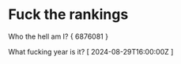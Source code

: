 # Fuck the rankings

Who the hell am I?
{ 6876081 }

What fucking year is it?
[ 2024-08-29T16:00:00Z ]
